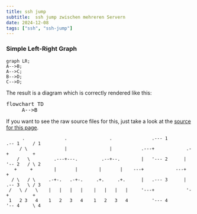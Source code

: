 ```yaml
---
title: ssh jump
subtitle:  ssh jump zwischen mehreren Servern
date: 2024-12-08
tags: ["ssh", "ssh-jump"]
---
```




### Simple Left-Right Graph
```mermaid
graph LR;
A-->B;
A-->C;
B-->D;
C-->D;
```


The result is a diagram which is correctly rendered like this:

<pre class="mermaid">
flowchart TD
     A-->B
</pre>

If you want to see the raw source files for this, just take a look at the [source for this page](https://raw.githubusercontent.com/andykuszyk/andykuszyk.github.io/master/2023-05-03-yet-another-mermaid-in-github-pages-guide.md).

<script type="module">
	import mermaid from 'https://cdn.jsdelivr.net/npm/mermaid@10/dist/mermaid.esm.min.mjs';
	mermaid.initialize({
		startOnLoad: true,
		theme: 'dark'
	});
</script>


```goat
      .               .                .               .--- 1          .-- 1     / 1
     / \              |                |           .---+            .-+         +
    /   \         .---+---.         .--+--.        |   '--- 2      |   '-- 2   / \ 2
   +     +        |       |        |       |    ---+            ---+          +
  / \   / \     .-+-.   .-+-.     .+.     .+.      |   .--- 3      |   .-- 3   \ / 3
 /   \ /   \    |   |   |   |    |   |   |   |     '---+            '-+         +
 1   2 3   4    1   2   3   4    1   2   3   4         '--- 4          '-- 4     \ 4

```